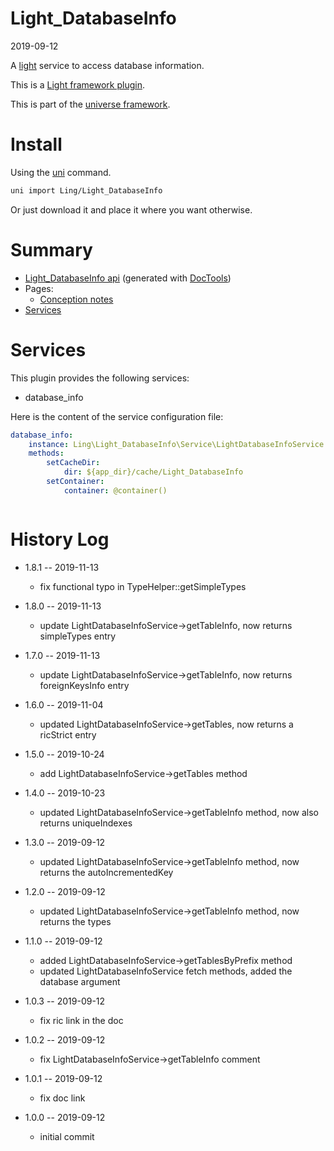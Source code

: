 Light_DatabaseInfo
===========
2019-09-12



A [light](https://github.com/lingtalfi/Light) service to access database information.
 

This is a [Light framework plugin](https://github.com/lingtalfi/Light/blob/master/doc/pages/plugin.md).

This is part of the [universe framework](https://github.com/karayabin/universe-snapshot).


Install
==========
Using the [uni](https://github.com/lingtalfi/universe-naive-importer) command.
```bash
uni import Ling/Light_DatabaseInfo
```

Or just download it and place it where you want otherwise.






Summary
===========
- [Light_DatabaseInfo api](https://github.com/lingtalfi/Light_DatabaseInfo/blob/master/doc/api/Ling/Light_DatabaseInfo.md) (generated with [DocTools](https://github.com/lingtalfi/DocTools))
- Pages:
    - [Conception notes](https://github.com/lingtalfi/Light_DatabaseInfo/blob/master/doc/pages/conception-notes.md)
- [Services](#services)




Services
=========


This plugin provides the following services:

- database_info


Here is the content of the service configuration file:

```yaml
database_info:
    instance: Ling\Light_DatabaseInfo\Service\LightDatabaseInfoService
    methods:
        setCacheDir:
            dir: ${app_dir}/cache/Light_DatabaseInfo
        setContainer:
            container: @container()



```




History Log
=============

- 1.8.1 -- 2019-11-13

    - fix functional typo in TypeHelper::getSimpleTypes
    
- 1.8.0 -- 2019-11-13

    - update LightDatabaseInfoService->getTableInfo, now returns simpleTypes entry

- 1.7.0 -- 2019-11-13

    - update LightDatabaseInfoService->getTableInfo, now returns foreignKeysInfo entry
    
- 1.6.0 -- 2019-11-04

    - updated LightDatabaseInfoService->getTables, now returns a ricStrict entry
    
- 1.5.0 -- 2019-10-24

    - add LightDatabaseInfoService->getTables method
    
- 1.4.0 -- 2019-10-23

    - updated LightDatabaseInfoService->getTableInfo method, now also returns uniqueIndexes

- 1.3.0 -- 2019-09-12

    - updated LightDatabaseInfoService->getTableInfo method, now returns the autoIncrementedKey

- 1.2.0 -- 2019-09-12

    - updated LightDatabaseInfoService->getTableInfo method, now returns the types
    
- 1.1.0 -- 2019-09-12

    - added LightDatabaseInfoService->getTablesByPrefix method
    - updated LightDatabaseInfoService fetch methods, added the database argument
    
- 1.0.3 -- 2019-09-12

    - fix ric link in the doc
    
- 1.0.2 -- 2019-09-12

    - fix LightDatabaseInfoService->getTableInfo comment
    
- 1.0.1 -- 2019-09-12

    - fix doc link
    
- 1.0.0 -- 2019-09-12

    - initial commit